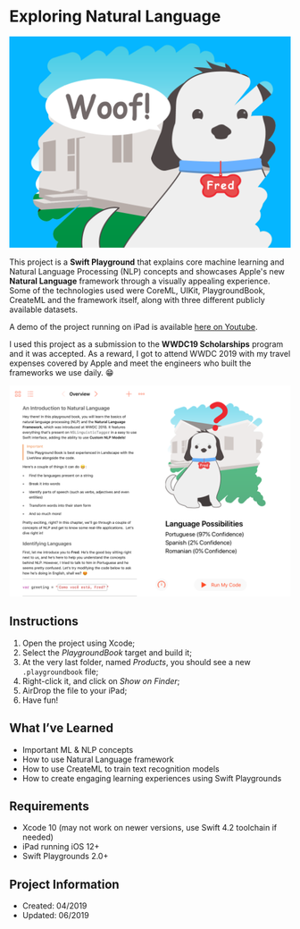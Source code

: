 # Exploring Natural Language

![Thumbnail](/BookThumbnail.png)

This project is a **Swift Playground** that explains core machine learning and Natural Language Processing (NLP) concepts and showcases Apple's new **Natural Language** framework through a visually appealing experience. Some of the technologies used were CoreML, UIKit, PlaygroundBook, CreateML and the framework itself, along with three different publicly available datasets.

A demo of the project running on iPad is available [here on Youtube](https://www.youtube.com/watch?v=UUNbzfvyk-4).

I used this project as a submission to the **WWDC19 Scholarships** program and it was accepted. As a reward, I got to attend WWDC 2019 with my travel expenses covered by Apple and meet the engineers who built the frameworks we use daily. 😁

![Screenshot](/Screenshot.PNG)

## Instructions
1. Open the project using Xcode;
2. Select the *PlaygroundBook* target and build it;
3. At the very last folder, named *Products*, you should see a new `.playgroundbook` file;
4. Right-click it, and click on *Show on Finder*;
5. AirDrop the file to your iPad;
6. Have fun!

## What I’ve Learned
- Important ML & NLP concepts
- How to use Natural Language framework
- How to use CreateML to train text recognition models
- How to create engaging learning experiences using Swift Playgrounds

## Requirements
- Xcode 10 (may not work on newer versions, use Swift 4.2 toolchain if needed)
- iPad running iOS 12+
- Swift Playgrounds 2.0+

## Project Information
- Created: 04/2019
- Updated: 06/2019
